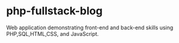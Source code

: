 # php-fullstack-blog
Web application demonstrating front-end and back-end skills using PHP,SQL,HTML,CSS, and JavaScript.
